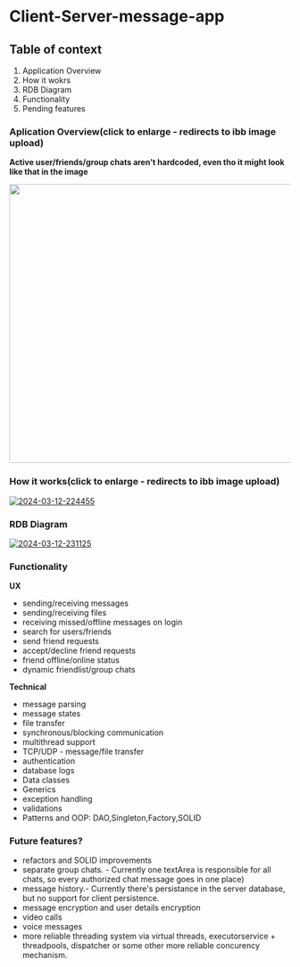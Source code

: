 
# Client-Server-message-app

## Table of context

1. Application Overview
2. How it wokrs
3. RDB Diagram
4. Functionality
5. Pending features

### Aplication Overview(click to enlarge - redirects to ibb image upload)

**Active user/friends/group chats aren't hardcoded, even tho it might look like that in the image**


<img src="https://i.ibb.co/njqGcJr/base-window.png))https://i.ibb.co/njqGcJr/base-window.png" width="1000" height="500" />

### How it works(click to enlarge - redirects to ibb image upload)

<a href="https://ibb.co/ZhKSQJd"><img src="https://i.ibb.co/p3ZQHP2/2024-03-12-224455.png" alt="2024-03-12-224455" border="0"></a>

### RDB Diagram

<a href="https://ibb.co/1r0Nf6k"><img src="https://i.ibb.co/k4GTg1t/2024-03-12-231125.png" alt="2024-03-12-231125" border="0"></a><br />

### Functionality

**UX**
- sending/receiving messages
- sending/receiving files
- receiving missed/offline messages on login
- search for users/friends
- send friend requests
- accept/decline friend requests
- friend offline/online status
- dynamic friendlist/group chats

**Technical**
- message parsing
- message states
- file transfer
- synchronous/blocking communication
- multithread support
- TCP/UDP - message/file transfer
- authentication
- database logs
- Data classes
- Generics
- exception handling
- validations
- Patterns and OOP: DAO,Singleton,Factory,SOLID

### Future features?

- refactors and SOLID improvements
- separate group chats. - Currently one textArea is responsible for all chats, so every authorized chat message goes in one place)
- message history.- Currently there's persistance in the server database, but no support for client persistence.
- message encryption and user details encryption
- video calls
- voice messages
- more reliable threading system via virtual threads, executorservice + threadpools, dispatcher or some other more reliable concurency mechanism.

